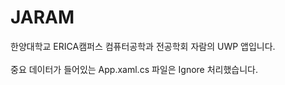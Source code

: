# JARAM
한양대학교 ERICA캠퍼스 컴퓨터공학과 전공학회 자람의 UWP 앱입니다.<br><br>
중요 데이터가 들어있는 App.xaml.cs 파일은 Ignore 처리했습니다.

